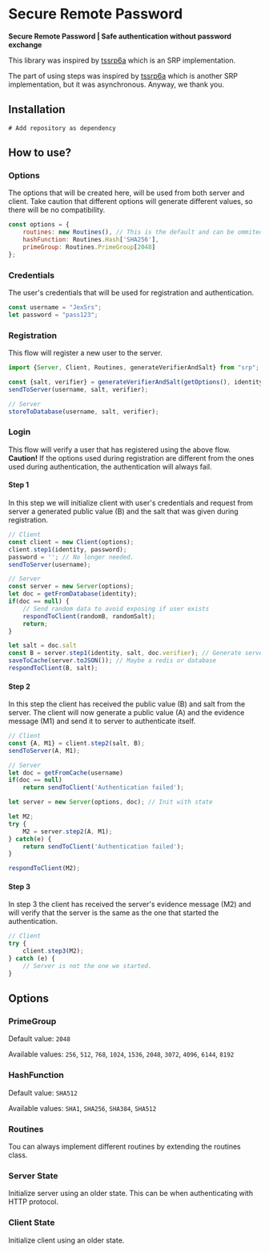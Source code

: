 # Secure Remote Password
**Secure Remote Password | Safe authentication without password exchange**

This library was inspired by [tssrp6a](https://github.com/midonet/tssrp6a) which is an SRP implementation.

The part of using steps was inspired by [tssrp6a](https://github.com/midonet/tssrp6a) which is another SRP implementation,
but it was asynchronous. Anyway, we thank you.

## Installation
```shell
# Add repository as dependency 
```

## How to use?

### Options
The options that will be created here, will be used from both server and client.
Take caution that different options will generate different values, so there will be no compatibility.

```javascript
const options = {
    routines: new Routines(), // This is the default and can be ommited. You can write your own routines by inheriting the routines clss
    hashFunction: Routines.Hash['SHA256'],
    primeGroup: Routines.PrimeGroup[2048]
};
```

### Credentials
The user's credentials that will be used for registration and authentication.
```javascript
const username = "JexSrs";
let password = "pass123";
```

### Registration
This flow will register a new user to the server.

```javascript
import {Server, Client, Routines, generateVerifierAndSalt} from "srp";

const {salt, verifier} = generateVerifierAndSalt(getOptions(), identity, password);
sendToServer(username, salt, verifier);

// Server
storeToDatabase(username, salt, verifier);
```

### Login
This flow will verify a user that has registered using the above flow.
__Caution!__ If the options used during registration are different from the ones used during authentication,
the authentication will always fail.

#### Step 1
In this step we will initialize client with user's credentials and request from server a generated
public value (B) and the salt that was given during registration.

```javascript
// Client
const client = new Client(options);
client.step1(identity, password);
password = ''; // No longer needed.
sendToServer(username);

// Server
const server = new Server(options);
let doc = getFromDatabase(identity);
if(doc == null) {
    // Send random data to avoid exposing if user exists
    respondToClient(randomB, randomSalt);
    return;
}

let salt = doc.salt
const B = server.step1(identity, salt, doc.verifier); // Generate server's public key
saveToCache(server.toJSON()); // Maybe a redis or database
respondToClient(B, salt);
```

#### Step 2
In this step the client has received the public value (B) and salt from the server.
The client will now generate a public value (A) and the evidence message (M1) and send it to server
to authenticate itself.

```javascript
// Client
const {A, M1} = client.step2(salt, B);
sendToServer(A, M1);

// Server
let doc = getFromCache(username)
if(doc == null)
    return sendToClient('Authentication failed');

let server = new Server(options, doc); // Init with state

let M2;
try {
    M2 = server.step2(A, M1);
} catch(e) {
    return sendToClient('Authentication failed');
}

respondToClient(M2);
```

#### Step 3
In step 3 the client has received the server's evidence message (M2) and will verify that the server is
the same as the one that started the authentication.

```javascript
// Client
try {
    client.step3(M2);
} catch (e) {
    // Server is not the one we started.
}
```

## Options
### PrimeGroup
Default value: `2048`

Available values: `256`, `512`, `768`, `1024`, `1536`, `2048`, `3072`, `4096`, `6144`, `8192`

### HashFunction
Default value: `SHA512`

Available values: `SHA1`, `SHA256`, `SHA384`, `SHA512`

### Routines
Tou can always implement different routines by extending the routines class.

### Server State
Initialize server using an older state. This can be when authenticating with HTTP protocol.

### Client State
Initialize client using an older state.


